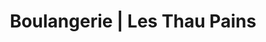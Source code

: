 ---
title: "Boulangerie | Les Thau Pains"
url: /bouzigues/boulangerie-les-thau-pains/
shop: boulangerie
---